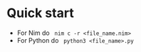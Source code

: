 Quick start
====
* For Nim do ``` nim c -r <file_name.nim>```
* For Python do ``` python3 <file_name>.py```
